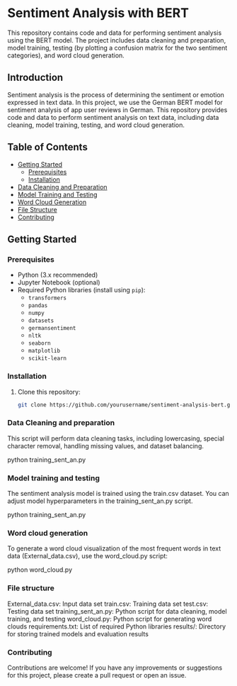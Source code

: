 # Sentiment Analysis with BERT

This repository contains code and data for performing sentiment analysis using the BERT model. The project includes data cleaning and preparation, model training, testing (by plotting a confusion matrix for the two sentiment categories), and word cloud generation.

## Introduction

Sentiment analysis is the process of determining the sentiment or emotion expressed in text data. In this project, we use the German BERT model for sentiment analysis of app user reviews in German. This repository provides code and data to perform sentiment analysis on text data, including data cleaning, model training, testing, and word cloud generation.

## Table of Contents

- [Getting Started](#getting-started)
  - [Prerequisites](#prerequisites)
  - [Installation](#installation)
- [Data Cleaning and Preparation](#data-cleaning-and-preparation)
- [Model Training and Testing](#model-training-and-testing)
- [Word Cloud Generation](#word-cloud-generation)
- [File Structure](#file-structure)
- [Contributing](#contributing)

## Getting Started

### Prerequisites

- Python (3.x recommended)
- Jupyter Notebook (optional)
- Required Python libraries (install using `pip`):
  - `transformers`
  - `pandas`
  - `numpy`
  - `datasets`
  - `germansentiment`
  - `nltk`
  - `seaborn`
  - `matplotlib`
  - `scikit-learn`

### Installation

1. Clone this repository:

   ```bash
   git clone https://github.com/yourusername/sentiment-analysis-bert.git

### Data Cleaning and preparation
This script will perform data cleaning tasks, including lowercasing, special character removal, handling missing values, and dataset balancing.

python training_sent_an.py

### Model training and testing
The sentiment analysis model is trained using the train.csv dataset. You can adjust model hyperparameters in the training_sent_an.py script. 

python training_sent_an.py

### Word cloud generation
To generate a word cloud visualization of the most frequent words in text data (External_data.csv), use the word_cloud.py script:

python word_cloud.py

### File structure

External_data.csv: Input data set
train.csv: Training data set
test.csv: Testing data set
training_sent_an.py: Python script for data cleaning, model training, and testing
word_cloud.py: Python script for generating word clouds
requirements.txt: List of required Python libraries
results/: Directory for storing trained models and evaluation results

### Contributing
Contributions are welcome! If you have any improvements or suggestions for this project, please create a pull request or open an issue.


